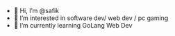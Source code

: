 - 👋 Hi, I’m @safik
- 👀 I’m interested in software dev/ web dev / pc gaming
- 🌱 I’m currently learning GoLang Web Dev
<!---
safiks55/safiks55 is a ✨ special ✨ repository because its `README.md` (this file) appears on your GitHub profile.
You can click the Preview link to take a look at your changes.
--->
